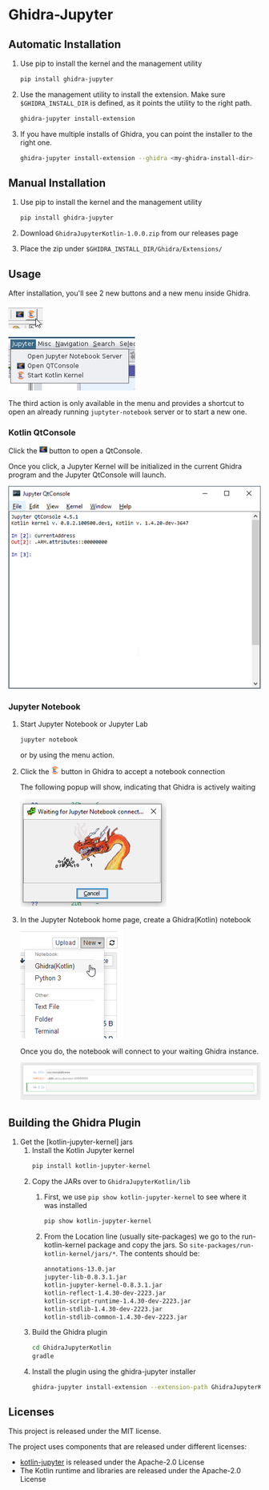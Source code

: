 # Ghidra-Jupyter

## Automatic Installation

1. Use pip to install the kernel and the management utility
    
    ```bash
   pip install ghidra-jupyter
    ```
   
2. Use the management utility to install the extension.
   Make sure `$GHIDRA_INSTALL_DIR` is defined,
   as it points the utility to the right path.

    ```bash
    ghidra-jupyter install-extension
   ```
   
3. If you have multiple installs of Ghidra,
   you can point the installer to the right one.
   
   ```bash
   ghidra-jupyter install-extension --ghidra <my-ghidra-install-dir>
   ```
   
## Manual Installation

1. Use pip to install the kernel and the management utility
    
    ```bash
   pip install ghidra-jupyter
    ```
   
2. Download `GhidraJupyterKotlin-1.0.0.zip` from our releases page
3. Place the zip under `$GHIDRA_INSTALL_DIR/Ghidra/Extensions/`
   
## Usage

After installation, you'll see 2 new buttons and a new menu inside Ghidra.

![Ghidra Buttons](resources/readme/buttons.png)

![Ghidra Menu](resources/readme/menu.png)


The third action is only available in the menu and provides a shortcut
to open an already running `juptyter-notebook` server or to start a new one.

### Kotlin QtConsole

Click the ![QtConsole] button to open a QtConsole.

Once you click, a Jupyter Kernel will be initialized in the current Ghidra program
and the Jupyter QtConsole will launch.

![QtConsole Window](resources/readme/qtconsole_window.png)

### Jupyter Notebook

1. Start Jupyter Notebook or Jupyter Lab
   
   ```bash
   jupyter notebook
   ```
   
   or by using the menu action.

2. Click the ![Notebook] button in Ghidra to accept a notebook connection

   The following popup will show, indicating that Ghidra is actively waiting

   ![Awaiting Connection](resources/readme/waiting.png)

3. In the Jupyter Notebook home page, create a Ghidra(Kotlin) notebook

   ![Create Notebook](resources/readme/create_notebook.png)

   Once you do, the notebook will connect to your waiting Ghidra instance.
   
   ![Jupyter Notebook](resources/readme/notebook_view.png)

[QtConsole]:resources/readme/qtconsole.png
[Notebook]:resources/readme/notebook.png

## Building the Ghidra Plugin

1. Get the [kotlin-jupyter-kernel] jars
   1. Install the Kotlin Jupyter kernel
      ```bash
      pip install kotlin-jupyter-kernel
      ```
   2. Copy the JARs over to `GhidraJupyterKotlin/lib`
      1. First, we use `pip show kotlin-jupyter-kernel` to see where it was installed
         ```bash
         pip show kotlin-jupyter-kernel
         ```
      
      2. From the Location line (usually site-packages) we go to the run-kotlin-kernel package and copy the jars.
         So `site-packages/run-kotlin-kernel/jars/*`. The contents should be:
         ```text
         annotations-13.0.jar
         jupyter-lib-0.8.3.1.jar
         kotlin-jupyter-kernel-0.8.3.1.jar
         kotlin-reflect-1.4.30-dev-2223.jar
         kotlin-script-runtime-1.4.30-dev-2223.jar
         kotlin-stdlib-1.4.30-dev-2223.jar
         kotlin-stdlib-common-1.4.30-dev-2223.jar
         ```
   3. Build the Ghidra plugin
      ```bash
      cd GhidraJupyterKotlin
      gradle
      ```
   4. Install the plugin using the ghidra-jupyter installer
      ```bash
      ghidra-jupyter install-extension --extension-path GhidraJupyterKotlin/dist/<today's-zip-file>
      ```
      
## Licenses

This project is released under the MIT license.

The project uses components that are released under different licenses:

- [kotlin-jupyter](https://github.com/Kotlin/kotlin-jupyter) is released under the Apache-2.0 License
- The Kotlin runtime and libraries are released under the Apache-2.0 License
